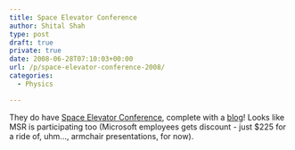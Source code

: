 ```yaml
---
title: Space Elevator Conference
author: Shital Shah
type: post
draft: true
private: true
date: 2008-06-28T07:10:03+00:00
url: /p/space-elevator-conference-2008/
categories:
  - Physics

---
```

They do have [Space Elevator Conference][1], complete with a [blog][2]! Looks like MSR is participating too (Microsoft employees gets discount - just $225 for a ride of, uhm..., armchair presentations, for now).

 [1]: http://www.spaceelevatorconference.org/
 [2]: http://www.spaceelevatorblog.com/